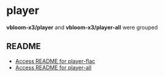 # player 

**vbloom-x3/player** and **vbloom-x3/player-all** were grouped

## README

- [Access README for player-flac](flac/README.md)
- [Access README for player-all](all/README.md)
